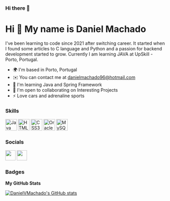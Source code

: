 ### Hi there 👋
Hi 👋 My name is Daniel Machado
===============================

I've been learning to code since 2021 after switching career. It started when I found some articles to C language and Python and a passion for backend development started to grow. Currently I am learning JAVA at UpSkill - Porto, Portugal.

* 🌍  I'm based in Porto, Portugal
* ✉️  You can contact me at [danielmachado96@hotmail.com](mailto:danielmachado96@hotmail.com)
* 🧠  I'm learning Java and Spring Framework
* 🤝  I'm open to collaborating on Interesting Projects
* ⚡  Love cars and adrenaline sports

### Skills

<p align="left">
<a href="https://www.oracle.com/java/" target="_blank" rel="noreferrer"><img src="https://raw.githubusercontent.com/danielcranney/readme-generator/main/public/icons/skills/java-colored.svg" width="36" height="36" alt="Java" /></a>
<a href="https://developer.mozilla.org/en-US/docs/Glossary/HTML5" target="_blank" rel="noreferrer"><img src="https://raw.githubusercontent.com/danielcranney/readme-generator/main/public/icons/skills/html5-colored.svg" width="36" height="36" alt="HTML5" /></a>
<a href="https://www.w3.org/TR/CSS/#css" target="_blank" rel="noreferrer"><img src="https://raw.githubusercontent.com/danielcranney/readme-generator/main/public/icons/skills/css3-colored.svg" width="36" height="36" alt="CSS3" /></a>
<a href="https://www.oracle.com/uk/index.html" target="_blank" rel="noreferrer"><img src="https://raw.githubusercontent.com/danielcranney/readme-generator/main/public/icons/skills/oracle-colored.svg" width="36" height="36" alt="Oracle" /></a>
<a href="https://www.mysql.com/" target="_blank" rel="noreferrer"><img src="https://raw.githubusercontent.com/danielcranney/readme-generator/main/public/icons/skills/mysql-colored.svg" width="36" height="36" alt="MySQL" /></a>
</p>

### Socials

<p align="left"> <a href="https://www.github.com/DanielVMachado" target="_blank" rel="noreferrer"><img src="https://raw.githubusercontent.com/danielcranney/readme-generator/main/public/icons/socials/github.svg" width="32" height="32" /></a> <a href="https://www.linkedin.com/in/daniel-machado-53946ab0/" target="_blank" rel="noreferrer"><img src="https://raw.githubusercontent.com/danielcranney/readme-generator/main/public/icons/socials/linkedin.svg" width="32" height="32" /></a></p>

### Badges

<b>My GitHub Stats</b>

<a href="http://www.github.com/DanielVMachado"><img src="https://github-readme-stats.vercel.app/api?username=DanielVMachado&show_icons=true&hide=&count_private=true&title_color=64748b&text_color=64748b&icon_color=ef4444&bg_color=181824&hide_border=true&show_icons=true" alt="DanielVMachado's GitHub stats" /></a>
